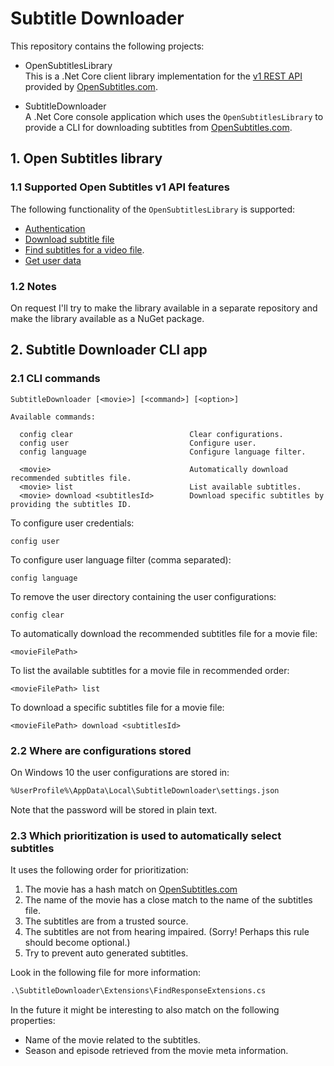 # Subtitle Downloader

This repository contains the following projects:

* OpenSubtitlesLibrary\
  This is a .Net Core client library implementation for the [v1 REST API](https://www.opensubtitles.com/docs/api/html/index.htm) provided by [OpenSubtitles.com](https://opensubtitles.com).

* SubtitleDownloader\
  A .Net Core console application which uses the `OpenSubtitlesLibrary` to provide a CLI for downloading subtitles from [OpenSubtitles.com](https://opensubtitles.com).

## 1. Open Subtitles library

### 1.1 Supported Open Subtitles v1 API features

The following functionality of the `OpenSubtitlesLibrary` is supported:

* [Authentication](https://www.opensubtitles.com/docs/api/html/index.htm#create-session-and-token)
* [Download subtitle file](https://www.opensubtitles.com/docs/api/html/index.htm#download-subtitle-file)
* [Find subtitles for a video file](https://www.opensubtitles.com/docs/api/html/index.htm#find-subtitles-for-a-video-file).
* [Get user data](https://www.opensubtitles.com/docs/api/html/index.htm#get-user-data)

### 1.2 Notes

On request I'll try to make the library available in a separate repository and make the library available as a NuGet package.

## 2. Subtitle Downloader CLI app

### 2.1 CLI commands

```cli
SubtitleDownloader [<movie>] [<command>] [<option>]

Available commands:

  config clear                          Clear configurations.
  config user                           Configure user.
  config language                       Configure language filter.

  <movie>                               Automatically download recommended subtitles file.
  <movie> list                          List available subtitles.
  <movie> download <subtitlesId>        Download specific subtitles by providing the subtitles ID.
```

To configure user credentials:

```cli
config user
```

To configure user language filter (comma separated):

```cli
config language
```

To remove the user directory containing the user configurations:

```cli
config clear
```

To automatically download the recommended subtitles file for a movie file:

```cli
<movieFilePath>
```

To list the available subtitles for a movie file in recommended order:

```cli
<movieFilePath> list
```

To download a specific subtitles file for a movie file:

```cli
<movieFilePath> download <subtitlesId>
```

### 2.2 Where are configurations stored

On Windows 10 the user configurations are stored in:

```txt
%UserProfile%\AppData\Local\SubtitleDownloader\settings.json
```

Note that the password will be stored in plain text.

### 2.3 Which prioritization is used to automatically select subtitles

It uses the following order for prioritization:

1. The movie has a hash match on [OpenSubtitles.com](https://opensubtitles.com)
2. The name of the movie has a close match to the name of the subtitles file.
3. The subtitles are from a trusted source.
4. The subtitles are not from hearing impaired. (Sorry! Perhaps this rule should become optional.)
5. Try to prevent auto generated subtitles.

Look in the following file for more information:

```txt
.\SubtitleDownloader\Extensions\FindResponseExtensions.cs
```

In the future it might be interesting to also match on the following properties:

* Name of the movie related to the subtitles.
* Season and episode retrieved from the movie meta information.